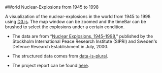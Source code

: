 #World Nuclear-Explosions from 1945 to 1998


A visualization of the nuclear-explosions in the world from 1945 to 1998 using [D3.js](https://d3js.org/). The map window can be zoomed and the timeBar can be brushed to select the explosions under a certain condition.

- The data are from “[Nuclear Explosions, 1945–1998](http://www.iaea.org/inis/collection/NCLCollectionStore/_Public/31/060/31060372.pdf),” published by the Stockholm International Peace Research Institute (SIPRI) and Sweden's Defence Research Establishment in July, 2000.

- The structured data comes from [data-is-plural](https://github.com/data-is-plural/nuclear-explosions).

- The project report can be found  [here](Project-Report.pdf).

